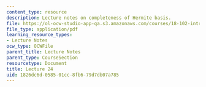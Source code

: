 ```yaml
---
content_type: resource
description: Lecture notes on completeness of Hermite basis.
file: https://ol-ocw-studio-app-qa.s3.amazonaws.com/courses/18-102-introduction-to-functional-analysis-spring-2009/1826dc6d058501cc8fb679d7db07a785_MIT18_102s09_lec24.pdf
file_type: application/pdf
learning_resource_types:
- Lecture Notes
ocw_type: OCWFile
parent_title: Lecture Notes
parent_type: CourseSection
resourcetype: Document
title: Lecture 24
uid: 1826dc6d-0585-01cc-8fb6-79d7db07a785
---
```

